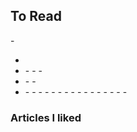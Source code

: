 ## To Read
-[](https://medium.com/javascript-scene/javascript-factory-functions-with-es6-4d224591a8b1)
- [](https://codeburst.io/10-javascript-concepts-you-need-to-know-for-interviews-136df65ecce)
- [](https://medium.freecodecamp.org/higher-order-functions-in-javascript-d9101f9cf528)
-[](https://medium.freecodecamp.org/es8-the-new-features-of-javascript-7506210a1a22)
-[](https://medium.freecodecamp.org/three-ways-to-return-largest-numbers-in-arrays-in-javascript-5d977baa80a1#.t29djinz2)
-[](https://medium.freecodecamp.org/what-i-learned-from-writing-six-functions-that-all-did-the-same-thing-b38fd48f0d55)
- [ ](https://medium.freecodecamp.org/my-first-open-source-adventure-82a33f89113)
-[](https://medium.com/@samerbuna/coding-tip-try-to-code-without-if-statements-d06799eed231)
-[](https://medium.freecodecamp.org/es8-the-new-features-of-javascript-7506210a1a22)
- [](https://medium.freecodecamp.org/compiling-vs-polyfills-with-babel-c44279dc7a10)
-[](https://hackernoon.com/a-crash-course-on-serverless-with-node-js-632b37d58b44)
-[](https://www.linkedin.com/groups/121615/121615-6294480882124324868?midToken=AQG6kyszy63iKA&trk=eml-b2_anet_digest_of_digests-hero-11-discussion~subject&trkEmail=eml-b2_anet_digest_of_digests-hero-11-discussion~subject-null-7tls77~j5ktu1cr~mo-null-communities~group~discussion&lipi=urn%3Ali%3Apage%3Aemail_b2_anet_digest_of_digests%3BPCTQFKieTEa6X3%2Bd5Hy4ow%3D%3D)
-[](https://read.iopipe.com/announcing-the-things-to-know-about-lambda-webinar-eb8a42266301)
-[](https://www.linkedin.com/groups/121615/121615-6288469627236339713?midToken=AQG6kyszy63iKA&trk=eml-b2_anet_digest_of_digests-hero-11-discussion~subject&trkEmail=eml-b2_anet_digest_of_digests-hero-11-discussion~subject-null-7tls77~j6bz9cf9~mv-null-communities~group~discussion&lipi=urn%3Ali%3Apage%3Aemail_b2_anet_digest_of_digests%3BLJFpZ795THOQA7LbLS7Eaw%3D%3D)
-[](https://www.linkedin.com/groups/121615/121615-6268420407074881536?midToken=AQG6kyszy63iKA&trk=eml-b2_anet_digest_of_digests-group_discussions-32-discussion~subject&trkEmail=eml-b2_anet_digest_of_digests-group_discussions-32-discussion~subject-null-7tls77~j4l420dd~3q-null-communities~group~discussion&lipi=urn%3Ali%3Apage%3Aemail_b2_anet_digest_of_digests%3BvLB9eU0NRe6GJsDr5sFCPg%3D%3D)
-[](https://hackernoon.com/the-ultimate-list-of-javascript-tools-e0a5351b98e3)
-[](https://www.linkedin.com/groups/121615/121615-6316611648627052544?midToken=AQG6kyszy63iKA&trk=eml-b2_anet_digest_of_digests-hero-11-discussion~subject&trkEmail=eml-b2_anet_digest_of_digests-hero-11-discussion~subject-null-7tls77~j88kh1va~nz-null-communities~group~discussion&lipi=urn%3Ali%3Apage%3Aemail_b2_anet_digest_of_digests%3BUcgO%2FnnAS5q6Fr16ICcDSw%3D%3D)
-[](https://medium.freecodecamp.org/open-source-for-good-now-its-easier-than-ever-to-code-for-a-cause-91901096c4e0)
-[](https://codeburst.io/explaining-value-vs-reference-in-javascript-647a975e12a0)
-[](https://codeburst.io/learn-and-understand-recursion-in-javascript-b588218e87ea)
-[](https://medium.freecodecamp.org/how-to-build-a-math-expression-tokenizer-using-javascript-3638d4e5fbe9)
-[](https://medium.freecodecamp.org/requiring-modules-in-node-js-everything-you-need-to-know-e7fbd119be8)
-[](https://hackernoon.com/top-11-javascript-libraries-that-are-worth-your-attention-d2f43d6acfb0)
-[](https://medium.freecodecamp.org/before-you-bury-yourself-in-packages-learn-the-node-js-runtime-itself-f9031fbd8b69)
-[](https://medium.freecodecamp.org/two-ways-to-confirm-the-ending-of-a-string-in-javascript-62b4677034ac)
-[](https://medium.freecodecamp.org/functional-programming-in-js-with-practical-examples-part-2-429d2e8ccc9e)
### Articles I liked
